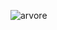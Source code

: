 ![arvore](https://github.com/gabrielmoreno12/arvores/assets/99458401/cb943a54-6277-4887-aa14-dbf57158c9e8)


